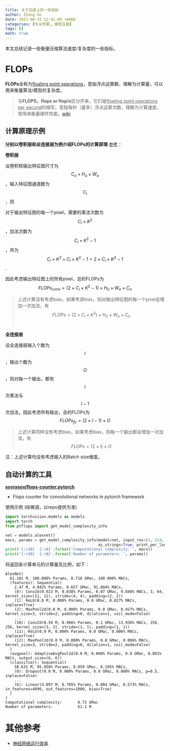 ```yaml
---
title: 关于加速上的一些指标
author: Zhang Ge
date: 2021-08-15 12:41:00 +0800
categories: [专业积累, 模型压缩]
tags: []
math: true
---
```


本文总结记录一些衡量压缩算法速度/复杂度的一些指标。



# FLOPs

**FLOPs**全称为<u>floating point operations</u>，意指浮点运算数，理解为计算量，可以用来衡量算法/模型的复杂度。

> 与**FLOPS，flops or flop/s**区分开来，它们是<u>floating point operations per second</u>的缩写，意指每秒（最多）浮点运算次数，理解为计算速度，常用来衡量硬件性能。[wiki](https://en.wikipedia.org/wiki/FLOPS)

## 计算原理示例

**分别以卷积层和全连接层为例介绍FLOPs的计算原理** [参考](https://www.zhihu.com/question/65305385/answer/451060549)：

**卷积层**

设卷积核输出特征图尺寸为$$C_o \times H_o \times W_o$$​​，输入特征图通道数为$$C_i$$​，则

对于输出特征图的每一个pixel，需要的乘法次数为$$C_i \times K^2$$​，加法次数为$$C_i \times K^2 - 1$$​，共为$$C_i \times K^2 + C_i \times K^2 - 1 = 2 \times C_i \times K^2 - 1$$​​.

因此考虑输出特征图上的所有pixel，总的FLOPs为
$$
FLOPs_{conv} = (2 \times C_i \times K^2 - 1) \times H_o \times W_o \times C_o
$$

> 上述计算没有考虑bias，如果考虑bias，则对输出特征图的每一个pixel会增加一次加法，有$$FLOPs= (2 \times C_i \times K^2) \times H_o \times W_o \times C_o$$​

**全连接层**

设全连接层输入个数为$$I$$，输出个数为$$O$$，则对每一个输出，都有$$I$$次乘法与$$I - 1$$次加法，因此考虑所有输出，总的FLOPs为
$$
FLOPs_{fc} = (2 \times I - 1) \times O
$$

> 上述计算同样没有考虑bias，如果考虑bias，则每一个输出都会增加一次加法，有$$FLOPs= (2 \times I ) \times O$$

注：上述计算均没有考虑输入的Batch size维度。

## 自动计算的工具

**[sovrasov/flops-counter.pytorch](https://github.com/sovrasov/flops-counter.pytorch)**

- Flops counter for convolutional networks in pytorch framework

使用示例 (经微调，以repo提供为准)

```python
import torchvision.models as models
import torch
from ptflops import get_model_complexity_info

net = models.alexnet()
macs, params = get_model_complexity_info(model=net, input_res=(3, 224, 224), 
                                         as_strings=True, print_per_layer_stat=True, verbose=True)
print('{:<30}  {:<8}'.format('Computational complexity: ', macs))
print('{:<30}  {:<8}'.format('Number of parameters: ', params))
```

将返回各计算单元的计算量及比例，如下：

```
AlexNet(
  61.101 M, 100.000% Params, 0.716 GMac, 100.000% MACs, 
  (features): Sequential(
    2.47 M, 4.042% Params, 0.657 GMac, 91.804% MACs, 
    (0): Conv2d(0.023 M, 0.038% Params, 0.07 GMac, 9.848% MACs, 3, 64, kernel_size=(11, 11), stride=(4, 4), padding=(2, 2))
    (1): ReLU(0.0 M, 0.000% Params, 0.0 GMac, 0.027% MACs, inplace=True)
    (2): MaxPool2d(0.0 M, 0.000% Params, 0.0 GMac, 0.027% MACs, kernel_size=3, stride=2, padding=0, dilation=1, ceil_mode=False)
	...
    (10): Conv2d(0.59 M, 0.966% Params, 0.1 GMac, 13.936% MACs, 256, 256, kernel_size=(3, 3), stride=(1, 1), padding=(1, 1))
    (11): ReLU(0.0 M, 0.000% Params, 0.0 GMac, 0.006% MACs, inplace=True)
    (12): MaxPool2d(0.0 M, 0.000% Params, 0.0 GMac, 0.006% MACs, kernel_size=3, stride=2, padding=0, dilation=1, ceil_mode=False)
  )
  (avgpool): AdaptiveAvgPool2d(0.0 M, 0.000% Params, 0.0 GMac, 0.001% MACs, output_size=(6, 6))
  (classifier): Sequential(
    58.631 M, 95.958% Params, 0.059 GMac, 8.195% MACs, 
    (0): Dropout(0.0 M, 0.000% Params, 0.0 GMac, 0.000% MACs, p=0.5, inplace=False)
	...
    (6): Linear(4.097 M, 6.705% Params, 0.004 GMac, 0.573% MACs, in_features=4096, out_features=1000, bias=True)
  )
)
Computational complexity:       0.72 GMac
Number of parameters:           61.1 M
```





# 其他参考

- [神经网络运行效率](https://www.jianshu.com/p/f92091c373fc)
